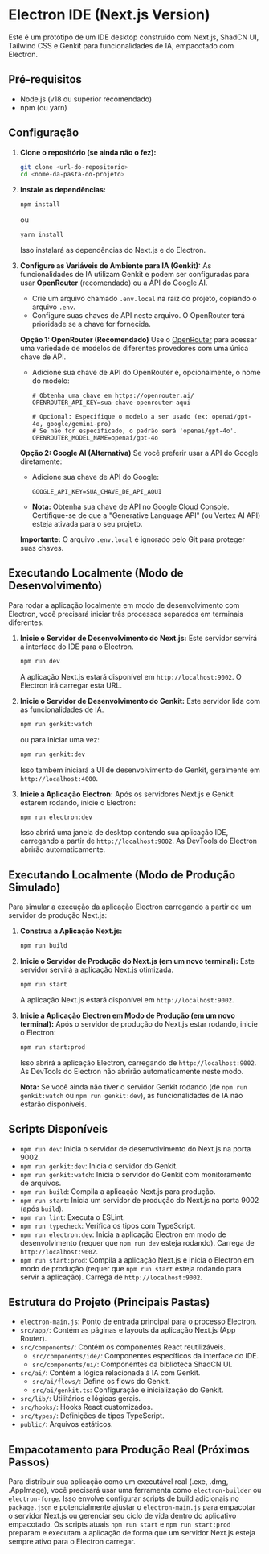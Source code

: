 # Electron IDE (Next.js Version)

Este é um protótipo de um IDE desktop construído com Next.js, ShadCN UI, Tailwind CSS e Genkit para funcionalidades de IA, empacotado com Electron.

## Pré-requisitos

- Node.js (v18 ou superior recomendado)
- npm (ou yarn)

## Configuração

1.  **Clone o repositório (se ainda não o fez):**
    ```bash
    git clone <url-do-repositorio>
    cd <nome-da-pasta-do-projeto>
    ```

2.  **Instale as dependências:**
    ```bash
    npm install
    ```
    ou
    ```bash
    yarn install
    ```
    Isso instalará as dependências do Next.js e do Electron.

3.  **Configure as Variáveis de Ambiente para IA (Genkit):**
    As funcionalidades de IA utilizam Genkit e podem ser configuradas para usar **OpenRouter** (recomendado) ou a API do Google AI.

    *   Crie um arquivo chamado `.env.local` na raiz do projeto, copiando o arquivo `.env`.
    *   Configure suas chaves de API neste arquivo. O OpenRouter terá prioridade se a chave for fornecida.

    **Opção 1: OpenRouter (Recomendado)**
    Use o [OpenRouter](https://openrouter.ai/) para acessar uma variedade de modelos de diferentes provedores com uma única chave de API.

    *   Adicione sua chave de API do OpenRouter e, opcionalmente, o nome do modelo:
        ```env
        # Obtenha uma chave em https://openrouter.ai/
        OPENROUTER_API_KEY=sua-chave-openrouter-aqui
        
        # Opcional: Especifique o modelo a ser usado (ex: openai/gpt-4o, google/gemini-pro)
        # Se não for especificado, o padrão será 'openai/gpt-4o'.
        OPENROUTER_MODEL_NAME=openai/gpt-4o
        ```

    **Opção 2: Google AI (Alternativa)**
    Se você preferir usar a API do Google diretamente:

    *   Adicione sua chave de API do Google:
        ```env
        GOOGLE_API_KEY=SUA_CHAVE_DE_API_AQUI
        ```
    *   **Nota:** Obtenha sua chave de API no [Google Cloud Console](https://console.cloud.google.com/). Certifique-se de que a "Generative Language API" (ou Vertex AI API) esteja ativada para o seu projeto.

    **Importante:** O arquivo `.env.local` é ignorado pelo Git para proteger suas chaves.

## Executando Localmente (Modo de Desenvolvimento)

Para rodar a aplicação localmente em modo de desenvolvimento com Electron, você precisará iniciar três processos separados em terminais diferentes:

1.  **Inicie o Servidor de Desenvolvimento do Next.js:**
    Este servidor servirá a interface do IDE para o Electron.
    ```bash
    npm run dev
    ```
    A aplicação Next.js estará disponível em `http://localhost:9002`. O Electron irá carregar esta URL.

2.  **Inicie o Servidor de Desenvolvimento do Genkit:**
    Este servidor lida com as funcionalidades de IA.
    ```bash
    npm run genkit:watch
    ```
    ou para iniciar uma vez:
    ```bash
    npm run genkit:dev
    ```
    Isso também iniciará a UI de desenvolvimento do Genkit, geralmente em `http://localhost:4000`.

3.  **Inicie a Aplicação Electron:**
    Após os servidores Next.js e Genkit estarem rodando, inicie o Electron:
    ```bash
    npm run electron:dev
    ```
    Isso abrirá uma janela de desktop contendo sua aplicação IDE, carregando a partir de `http://localhost:9002`. As DevTools do Electron abrirão automaticamente.

## Executando Localmente (Modo de Produção Simulado)

Para simular a execução da aplicação Electron carregando a partir de um servidor de produção Next.js:

1.  **Construa a Aplicação Next.js:**
    ```bash
    npm run build
    ```

2.  **Inicie o Servidor de Produção do Next.js (em um novo terminal):**
    Este servidor servirá a aplicação Next.js otimizada.
    ```bash
    npm run start
    ```
    A aplicação Next.js estará disponível em `http://localhost:9002`.

3.  **Inicie a Aplicação Electron em Modo de Produção (em um novo terminal):**
    Após o servidor de produção do Next.js estar rodando, inicie o Electron:
    ```bash
    npm run start:prod
    ```
    Isso abrirá a aplicação Electron, carregando de `http://localhost:9002`. As DevTools do Electron não abrirão automaticamente neste modo.

    **Nota:** Se você ainda não tiver o servidor Genkit rodando (de `npm run genkit:watch` ou `npm run genkit:dev`), as funcionalidades de IA não estarão disponíveis.

## Scripts Disponíveis

- `npm run dev`: Inicia o servidor de desenvolvimento do Next.js na porta 9002.
- `npm run genkit:dev`: Inicia o servidor do Genkit.
- `npm run genkit:watch`: Inicia o servidor do Genkit com monitoramento de arquivos.
- `npm run build`: Compila a aplicação Next.js para produção.
- `npm run start`: Inicia um servidor de produção do Next.js na porta 9002 (após `build`).
- `npm run lint`: Executa o ESLint.
- `npm run typecheck`: Verifica os tipos com TypeScript.
- `npm run electron:dev`: Inicia a aplicação Electron em modo de desenvolvimento (requer que `npm run dev` esteja rodando). Carrega de `http://localhost:9002`.
- `npm run start:prod`: Compila a aplicação Next.js e inicia o Electron em modo de produção (requer que `npm run start` esteja rodando para servir a aplicação). Carrega de `http://localhost:9002`.

## Estrutura do Projeto (Principais Pastas)

- `electron-main.js`: Ponto de entrada principal para o processo Electron.
- `src/app/`: Contém as páginas e layouts da aplicação Next.js (App Router).
- `src/components/`: Contém os componentes React reutilizáveis.
  - `src/components/ide/`: Componentes específicos da interface do IDE.
  - `src/components/ui/`: Componentes da biblioteca ShadCN UI.
- `src/ai/`: Contém a lógica relacionada à IA com Genkit.
  - `src/ai/flows/`: Define os flows do Genkit.
  - `src/ai/genkit.ts`: Configuração e inicialização do Genkit.
- `src/lib/`: Utilitários e lógicas gerais.
- `src/hooks/`: Hooks React customizados.
- `src/types/`: Definições de tipos TypeScript.
- `public/`: Arquivos estáticos.

## Empacotamento para Produção Real (Próximos Passos)

Para distribuir sua aplicação como um executável real (.exe, .dmg, .AppImage), você precisará usar uma ferramenta como `electron-builder` ou `electron-forge`. Isso envolve configurar scripts de build adicionais no `package.json` e potencialmente ajustar o `electron-main.js` para empacotar o servidor Next.js ou gerenciar seu ciclo de vida dentro do aplicativo empacotado. Os scripts atuais `npm run start` e `npm run start:prod` preparam e executam a aplicação de forma que um servidor Next.js esteja sempre ativo para o Electron carregar.
